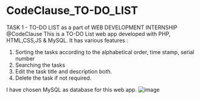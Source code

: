 # CodeClause_TO-DO_LIST
TASK 1 - TO-DO LIST as a part of
WEB DEVELOPMENT INTERNSHIP @CodeClause
This is a TO-DO List web app developed with PHP, HTML,CSS,JS & MySQL.
It has various features :
1. Sorting the tasks according to the alphabetical order, time stamp, serial number
2. Searching the tasks
3. Edit the task title and description both.
4. Delete the task if not required.

I have chosen MySQL as database for this web app.
![image](https://github.com/Upasanay/CodeClause_TO-DO_LIST/assets/101192110/47bfd3b5-dd1b-4f4e-a0a9-250f39576b86)
